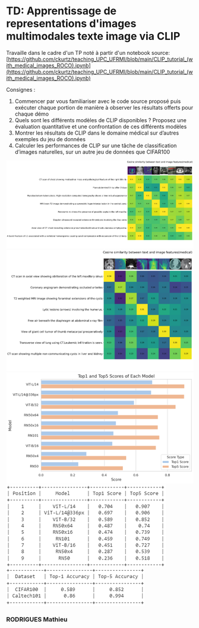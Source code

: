 # TD: Apprentissage de representations d'images multimodales texte image via CLIP

Travaille dans le cadre d'un TP noté à partir d'un notebook source:
[https://github.com/ckurtz/teaching_UPC_UFRMI/blob/main/CLIP_tutorial_(with_medical_images_ROCO).ipynb](https://github.com/ckurtz/teaching_UPC_UFRMI/blob/main/CLIP_tutorial_(with_medical_images_ROCO).ipynb)

Consignes :
1. Commencer par vous familiariser avec le code source proposé puis exécuter
chaque portion de manière à observer les résultats offerts pour chaque démo
2. Quels sont les différents modèles de CLIP disponibles ? Proposez une
évaluation quantitative et une confrontation de ces différents modèles
3. Montrer les résultats de CLIP dans le domaine médical sur d’autres exemples
du jeu de données
4. Calculer les performances de CLIP sur une tâche de classification d’images
naturelles, sur un autre jeu de données que CIFAR100

![Avant finetuning sur ROCO](https://github.com/MathieuRodri/TD-Apprentissage-de-representations-d-images-multimodales-texte-image-via-CLIP/blob/main/before.png)
![Après finetuning sur ROCO](https://github.com/MathieuRodri/TD-Apprentissage-de-representations-d-images-multimodales-texte-image-via-CLIP/blob/main/after.png)
![Résultats des différents modèles](https://github.com/MathieuRodri/TD-Apprentissage-de-representations-d-images-multimodales-texte-image-via-CLIP/blob/main/models_comparaison_2.png)
![Résultats des différents modèles](https://github.com/MathieuRodri/TD-Apprentissage-de-representations-d-images-multimodales-texte-image-via-CLIP/blob/main/models_comparaison.png)
![Résultats sur 2 jeu de données différents (CIFAR100 et Caltech101)](https://github.com/MathieuRodri/TD-Apprentissage-de-representations-d-images-multimodales-texte-image-via-CLIP/blob/main/dataset_comparaison.png)

### RODRIGUES Mathieu
